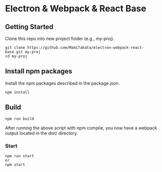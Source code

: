 # Electron & Webpack & React Base

## Getting Started

Clone this repo into new project folder (e.g., my-proj).
```
git clone https://github.com/MamiTakata/electron-webpack-react-base.git my-proj
cd my-proj
```

## Install npm packages

Install the npm packages described in the package.json.
```
npm install
```

## Build

```
npm run build
```

After running the above script with npm compile, you now have a webpack output located in the dist/ directory.

### Start

```
npm run start
or
npm start
```
